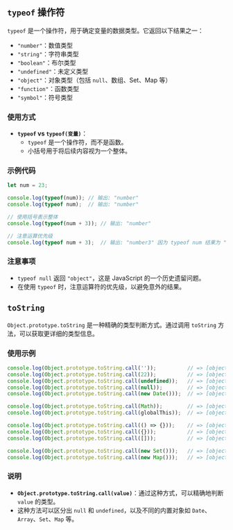 ## `typeof` 操作符

`typeof` 是一个操作符，用于确定变量的数据类型。它返回以下结果之一：

- `"number"`：数值类型
- `"string"`：字符串类型
- `"boolean"`：布尔类型
- `"undefined"`：未定义类型
- `"object"`：对象类型（包括 `null`、数组、Set、Map 等）
- `"function"`：函数类型
- `"symbol"`：符号类型

### 使用方式

- **`typeof` vs `typeof(变量)`**：
  - `typeof` 是一个操作符，而不是函数。
  - 小括号用于将后续内容视为一个整体。

### 示例代码

```javascript
let num = 23;

console.log(typeof(num)); // 输出: "number"
console.log(typeof num);  // 输出: "number"

// 使用括号表示整体
console.log(typeof(num + 3)); // 输出: "number"

// 注意运算优先级
console.log(typeof num + 3);  // 输出: "number3" 因为 typeof num 结果为 "number"，然后与 3 进行字符串拼接
```

### 注意事项

- `typeof null` 返回 `"object"`，这是 JavaScript 的一个历史遗留问题。
- 在使用 `typeof` 时，注意运算符的优先级，以避免意外的结果。



## `toString`

`Object.prototype.toString` 是一种精确的类型判断方式。通过调用 `toString` 方法，可以获取更详细的类型信息。

### 使用示例

```javascript
console.log(Object.prototype.toString.call(''));          // => [object String]
console.log(Object.prototype.toString.call(22));          // => [object Number]
console.log(Object.prototype.toString.call(undefined));   // => [object Undefined]
console.log(Object.prototype.toString.call(null));        // => [object Null]
console.log(Object.prototype.toString.call(new Date()));  // => [object Date]

console.log(Object.prototype.toString.call(Math));        // => [object Math]
console.log(Object.prototype.toString.call(globalThis));  // => [object global]

console.log(Object.prototype.toString.call(() => {}));    // => [object Function]
console.log(Object.prototype.toString.call({}));          // => [object Object]
console.log(Object.prototype.toString.call([]));          // => [object Array]

console.log(Object.prototype.toString.call(new Set()));   // => [object Set]
console.log(Object.prototype.toString.call(new Map()));   // => [object Map]
```

### 说明

- **`Object.prototype.toString.call(value)`**：通过这种方式，可以精确地判断 `value` 的类型。
- 这种方法可以区分出 `null` 和 `undefined`，以及不同的内置对象如 `Date`、`Array`、`Set`、`Map` 等。